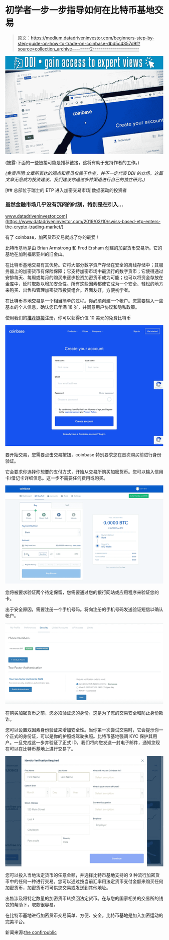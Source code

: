 # 初学者一步一步指导如何在比特币基地交易

> 原文：<https://medium.datadriveninvestor.com/beginners-step-by-step-guide-on-how-to-trade-on-coinbase-dbd5c4357d9f?source=collection_archive---------2----------------------->

[![](img/e9a96ff70f47861364ec3f1ca40d1c25.png)](http://www.track.datadriveninvestor.com/1B9E)![](img/7b2aea4a8079225f080a260c100d0792.png)

(披露:下面的一些链接可能是推荐链接，这将有助于支持作者的工作。)

*(免责声明:文章所表达的观点和意见仅属于作者，并不一定代表 DDI 的立场。这篇文章无意成为投资建议。我们建议你通过多种渠道进行自己的独立研究。)*

[](https://www.datadriveninvestor.com/2019/03/10/swiss-based-etp-enters-the-crypto-trading-market/) [## 总部位于瑞士的 ETP 进入加密交易市场|数据驱动的投资者

### 虽然金融市场几乎没有沉闷的时刻，特别是在引入…

www.datadriveninvestor.com](https://www.datadriveninvestor.com/2019/03/10/swiss-based-etp-enters-the-crypto-trading-market/) 

有了 coinbase，加密货币交易就成了你的最爱！

比特币基地是由 Brian Armstrong 和 Fred Ersham 创建的加密货币交易所。它的基地在加利福尼亚州的旧金山。

在比特币基地交易有其优势。它将大部分数字资产存储在安全的离线存储中；其服务器上的加密货币有保险保障；它支持加密市场中最流行的数字货币；它使得通过安排每天、每周或每月的购买来逐步投资加密货币成为可能；也可以将资金存放在金库中，延时取款以增加安全性。所有这些因素都使它成为一个安全、轻松的地方来购买、出售和管理加密货币投资组合。界面友好，方便初学者。

在比特币基地交易是一个相当简单的过程。你必须创建一个帐户。您需要输入一些基本的个人信息，确认您已年满 18 岁，并同意用户协议和隐私政策。

使用我们的[推荐链接](http://coinbase-consumer.sjv.io/ov07E)注册，你可以获得价值 10 美元的免费比特币

![](img/fa507cf14b7e2fb2351e077ec03fc212.png)

要开始交易，您需要点击交易按钮，coinbase 特别要求您在首次购买前进行身份验证。

它会要求你选择你想要的支付方式，开始从交易所购买加密货币。您可以输入信用卡/借记卡详细信息。这一步不需要任何费用或购买。

![](img/4e0004342bf6c8ea022e93653967f64d.png)

您将被要求验证两个待定保留，您需要通过您的银行网站或应用程序来验证您的卡。

出于安全原因，需要注册一个手机号码。将向注册的手机号码发送验证短信以确认帐户。

![](img/f71780c9ccbf78f016a14ba24b3aa28e.png)

在购买加密货币之前，您必须验证您的身份。这是为了您的交易安全和防止身份欺诈。

您可以设置双因素身份验证来增加安全性。当你第一次尝试交易时，它会提示你一个正式的身份证，可以是你的护照或驾驶执照。比特币基地强调 KYC 保护其用户。一旦完成这一步并验证了正式 ID，我们将向您发送一封电子邮件，通知您现在可以在比特币基地上进行交易了。

![](img/4afdf24ea9bf6fa34a9edce40f27afb0.png)

您可以投入当地法定货币的任意金额，并选择比特币基地支持的 9 种流行加密货币中的任何一种进行交易。您可以通过按当前汇率用法定货币支付金额来购买任何加密货币，加密货币将可供您交易或发送到其他地址。

出售涉及将特定数量的加密货币转换回法定货币。在与您的国家相关的交易所的钱包的帮助下，取款很容易。

在比特币基地进行加密货币交易简单、方便、安全。比特币基地是加入加密运动的完美平台。

新闻来源:[the confirpublic](https://www.thecoinrepublic.com/beginners-step-by-step-guide-on-how-to-trade-on-coinbase/)